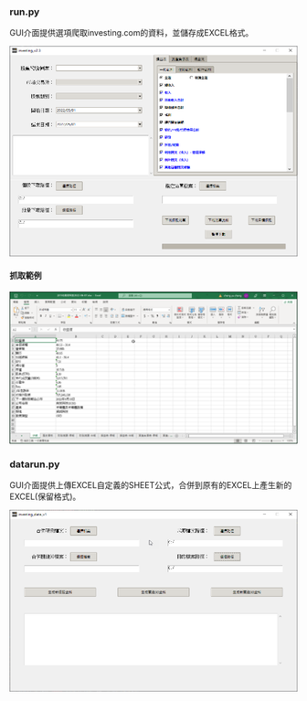 ### run.py

GUI介面提供選項爬取investing.com的資料，並儲存成EXCEL格式。

![image](https://github.com/eddie813022/202204_investing_project/blob/main/IMG/run.png)

#### 抓取範例

![image](https://github.com/eddie813022/202204_investing_project/blob/main/IMG/example_excel.png)

### datarun.py

GUI介面提供上傳EXCEL自定義的SHEET公式，合併到原有的EXCEL上產生新的EXCEL(保留格式)。

![image](https://github.com/eddie813022/202204_investing_project/blob/main/IMG/datarun.png)
